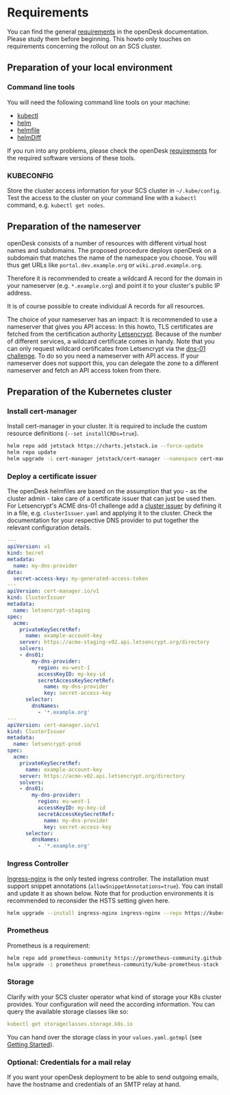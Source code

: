 
# Requirements

You can find the general [requirements](https://gitlab.opencode.de/bmi/opendesk/deployment/opendesk/-/blob/main/docs/requirements.md) in the openDesk documentation. Please study them before beginning. This howto only touches on requirements concerning the rollout on an SCS cluster.

## Preparation of your local environment

### Command line tools

You will need the following command line tools on your machine:

* [kubectl](https://kubernetes.io/de/docs/tasks/tools/install-kubectl/)
* [helm](https://helm.sh/)
* [helmfile](https://helmfile.readthedocs.io/en/latest/)
* [helmDiff](https://github.com/databus23/helm-diff)

If you run into any problems, please check the openDesk [requirements](https://gitlab.opencode.de/bmi/opendesk/deployment/opendesk/-/blob/main/docs/requirements.md) for the required software versions of these tools.

### KUBECONFIG

Store the cluster access information for your SCS cluster in `~/.kube/config`. Test the access to the cluster on your command line with a ```kubectl``` command, e.g. `kubectl get nodes`.

## Preparation of the nameserver

openDesk consists of a number of resources with different virtual host names and subdomains. The proposed procedure deploys openDesk on a subdomain that matches the name of the namespace you choose. You will thus get URLs like `portal.dev.example.org` or `wiki.prod.example.org`.

Therefore it is recommended to create a wildcard A record for the domain in your nameserver (e.g. `*.example.org`) and point it to your cluster's public IP address.

It is of course possible to create individual A records for all resources.

The choice of your nameserver has an impact: It is recommended to use a nameserver that gives you API access: In this howto, TLS certificates are fetched from the certification authority [Letsencrypt](https://letsencrypt.org/). Because of the number of different services, a wildcard certificate comes in handy. Note that you can only request wildcard certificates from Letsencrypt via the [dns-01 challenge](https://letsencrypt.org/docs/challenge-types/). To do so you need a nameserver with API access. If your nameserver does not support this, you can delegate the zone to a different nameserver and fetch an API access token from there.

## Preparation of the Kubernetes cluster

### Install cert-manager

Install cert-manager in your cluster. It is required to include the custom resource definitions (`--set installCRDs=true`).

```bash
helm repo add jetstack https://charts.jetstack.io --force-update
helm repo update
helm upgrade -i cert-manager jetstack/cert-manager --namespace cert-manager --create-namespace --version v1.14.3 --set installCRDs=true
```

### Deploy a certificate issuer

The openDesk helmfiles are based on the assumption that you - as the cluster admin - take care of a certificate issuer that can just be used then. For Letsencrypt's ACME dns-01 challenge add a [cluster issuer](https://cert-manager.io/docs/concepts/issuer/) by defining it in a file, e.g. `clusterIssuer.yaml` and applying it to the cluster. Check the documentation for your respective DNS provider to put together the relevant configuration details.

``` yaml
---
apiVersion: v1
kind: Secret
metadata:
  name: my-dns-provider
data:
  secret-access-key: my-generated-access-token
---
apiVersion: cert-manager.io/v1
kind: ClusterIssuer
metadata:
  name: letsencrypt-staging
spec:
  acme:
    privateKeySecretRef:
      name: example-account-key
    server: https://acme-staging-v02.api.letsencrypt.org/directory
    solvers:
    - dns01:
        my-dns-provider:
          region: eu-west-1
          accessKeyID: my-key-id
          secretAccessKeySecretRef:
            name: my-dns-provider
            key: secret-access-key
      selector:
        dnsNames:
          - '*.example.org'
---
apiVersion: cert-manager.io/v1
kind: ClusterIssuer
metadata:
  name: letsencrypt-prod
spec:
  acme:
    privateKeySecretRef:
      name: example-account-key
    server: https://acme-v02.api.letsencrypt.org/directory
    solvers:
    - dns01:
        my-dns-provider:
          region: eu-west-1
          accessKeyID: my-key-id
          secretAccessKeySecretRef:
            name: my-dns-provider
            key: secret-access-key
      selector:
        dnsNames:
          - '*.example.org'
```

### Ingress Controller

[Ingress-nginx](https://github.com/kubernetes/ingress-nginx) is the only tested ingress controller. The installation must support snippet annotations (`allowSnippetAnnotations=true`). You can install and update it as shown below. Note that for production environments it is recommended to reconsider the HSTS setting given here.

```bash
helm upgrade --install ingress-nginx ingress-nginx --repo https://kubernetes.github.io/ingress-nginx  --namespace ingress-nginx --create-namespace --set controller.allowSnippetAnnotations=true --set controller.config.hsts=false
```

### Prometheus

Prometheus is a requirement:

``` bash
helm repo add prometheus-community https://prometheus-community.github.io/helm-charts
helm upgrade -i prometheus prometheus-community/kube-prometheus-stack --namespace prometheus --create-namespace
```

### Storage

Clarify with your SCS cluster operator what kind of storage your K8s cluster provides. Your configuration will need the according information. You can query the available storage classes like so:

```yaml
kubectl get storageclasses.storage.k8s.io
```

You can hand over the storage class in your `values.yaml.gotmpl` (see [Getting Started](getting_started.md)).

### Optional: Credentials for a mail relay

If you want your openDesk deployment to be able to send outgoing emails, have the hostname and credentials of an SMTP relay at hand.
